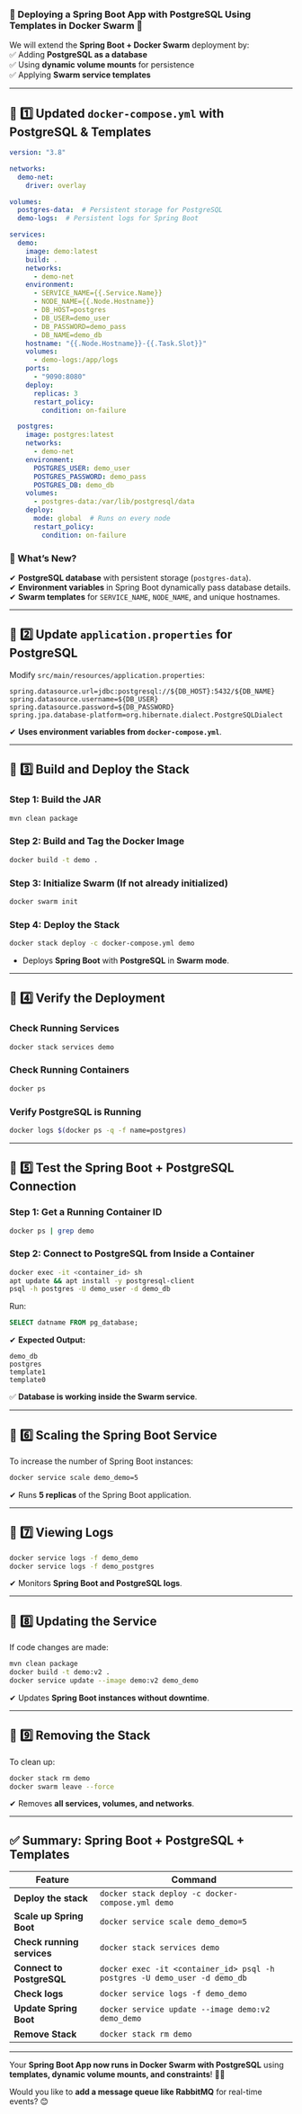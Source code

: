 ### **🔹 Deploying a Spring Boot App with PostgreSQL Using Templates in Docker Swarm** 🚀  

We will extend the **Spring Boot + Docker Swarm** deployment by:  
✅ Adding **PostgreSQL as a database**  
✅ Using **dynamic volume mounts** for persistence  
✅ Applying **Swarm service templates**  

---

## **📌 1️⃣ Updated `docker-compose.yml` with PostgreSQL & Templates**
```yaml
version: "3.8"

networks:
  demo-net:
    driver: overlay

volumes:
  postgres-data:  # Persistent storage for PostgreSQL
  demo-logs:  # Persistent logs for Spring Boot

services:
  demo:
    image: demo:latest
    build: .
    networks:
      - demo-net
    environment:
      - SERVICE_NAME={{.Service.Name}}
      - NODE_NAME={{.Node.Hostname}}
      - DB_HOST=postgres
      - DB_USER=demo_user
      - DB_PASSWORD=demo_pass
      - DB_NAME=demo_db
    hostname: "{{.Node.Hostname}}-{{.Task.Slot}}"
    volumes:
      - demo-logs:/app/logs
    ports:
      - "9090:8080"
    deploy:
      replicas: 3
      restart_policy:
        condition: on-failure

  postgres:
    image: postgres:latest
    networks:
      - demo-net
    environment:
      POSTGRES_USER: demo_user
      POSTGRES_PASSWORD: demo_pass
      POSTGRES_DB: demo_db
    volumes:
      - postgres-data:/var/lib/postgresql/data
    deploy:
      mode: global  # Runs on every node
      restart_policy:
        condition: on-failure
```

### **🔹 What’s New?**
✔ **PostgreSQL database** with persistent storage (`postgres-data`).  
✔ **Environment variables** in Spring Boot dynamically pass database details.  
✔ **Swarm templates** for `SERVICE_NAME`, `NODE_NAME`, and unique hostnames.  

---

## **📌 2️⃣ Update `application.properties` for PostgreSQL**
Modify `src/main/resources/application.properties`:
```properties
spring.datasource.url=jdbc:postgresql://${DB_HOST}:5432/${DB_NAME}
spring.datasource.username=${DB_USER}
spring.datasource.password=${DB_PASSWORD}
spring.jpa.database-platform=org.hibernate.dialect.PostgreSQLDialect
```
✔ **Uses environment variables from `docker-compose.yml`**.  

---

## **🚀 3️⃣ Build and Deploy the Stack**
### **Step 1: Build the JAR**
```sh
mvn clean package
```

### **Step 2: Build and Tag the Docker Image**
```sh
docker build -t demo .
```

### **Step 3: Initialize Swarm (If not already initialized)**
```sh
docker swarm init
```

### **Step 4: Deploy the Stack**
```sh
docker stack deploy -c docker-compose.yml demo
```
- Deploys **Spring Boot** with **PostgreSQL** in **Swarm mode**.

---

## **📌 4️⃣ Verify the Deployment**
### **Check Running Services**
```sh
docker stack services demo
```

### **Check Running Containers**
```sh
docker ps
```

### **Verify PostgreSQL is Running**
```sh
docker logs $(docker ps -q -f name=postgres)
```

---

## **📌 5️⃣ Test the Spring Boot + PostgreSQL Connection**
### **Step 1: Get a Running Container ID**
```sh
docker ps | grep demo
```

### **Step 2: Connect to PostgreSQL from Inside a Container**
```sh
docker exec -it <container_id> sh
apt update && apt install -y postgresql-client
psql -h postgres -U demo_user -d demo_db
```
Run:
```sql
SELECT datname FROM pg_database;
```
✔ **Expected Output:**
```
demo_db
postgres
template1
template0
```
✅ **Database is working inside the Swarm service**.

---

## **📌 6️⃣ Scaling the Spring Boot Service**
To increase the number of Spring Boot instances:
```sh
docker service scale demo_demo=5
```
✔ Runs **5 replicas** of the Spring Boot application.

---

## **📌 7️⃣ Viewing Logs**
```sh
docker service logs -f demo_demo
docker service logs -f demo_postgres
```
✔ Monitors **Spring Boot and PostgreSQL logs**.

---

## **📌 8️⃣ Updating the Service**
If code changes are made:
```sh
mvn clean package
docker build -t demo:v2 .
docker service update --image demo:v2 demo_demo
```
✔ Updates **Spring Boot instances without downtime**.

---

## **📌 9️⃣ Removing the Stack**
To clean up:
```sh
docker stack rm demo
docker swarm leave --force
```
✔ Removes **all services, volumes, and networks**.

---

## **✅ Summary: Spring Boot + PostgreSQL + Templates**
| **Feature** | **Command** |
|------------|------------|
| **Deploy the stack** | `docker stack deploy -c docker-compose.yml demo` |
| **Scale up Spring Boot** | `docker service scale demo_demo=5` |
| **Check running services** | `docker stack services demo` |
| **Connect to PostgreSQL** | `docker exec -it <container_id> psql -h postgres -U demo_user -d demo_db` |
| **Check logs** | `docker service logs -f demo_demo` |
| **Update Spring Boot** | `docker service update --image demo:v2 demo_demo` |
| **Remove Stack** | `docker stack rm demo` |

---
Your **Spring Boot App now runs in Docker Swarm with PostgreSQL** using **templates, dynamic volume mounts, and constraints**! 🚀🔥  

Would you like to **add a message queue like RabbitMQ** for real-time events? 😊